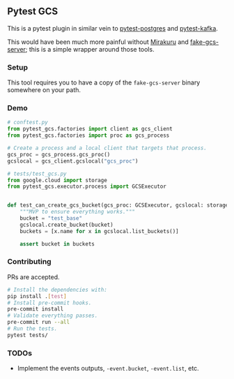 ## Pytest GCS

This is a pytest plugin in similar vein to [pytest-postgres](https://github.com/ClearcodeHQ/pytest-postgresql) and [pytest-kafka](https://pypi.org/project/pytest-kafka/).

This would have been much more painful without [Mirakuru](https://github.com/ClearcodeHQ/mirakuru)
and [fake-gcs-server](https://github.com/fsouza/fake-gcs-server); this is a simple wrapper around
those tools.


### Setup

This tool requires you to have a copy of the `fake-gcs-server` binary somewhere on your path.


### Demo

```python
# conftest.py
from pytest_gcs.factories import client as gcs_client
from pytest_gcs.factories import proc as gcs_process

# Create a process and a local client that targets that process.
gcs_proc = gcs_process.gcs_proc()
gcslocal = gcs_client.gcslocal("gcs_proc")

# tests/test_gcs.py
from google.cloud import storage
from pytest_gcs.executor.process import GCSExecutor


def test_can_create_gcs_bucket(gcs_proc: GCSExecutor, gcslocal: storage.Client) -> None:
    """MVP to ensure everything works."""
    bucket = "test_base"
    gcslocal.create_bucket(bucket)
    buckets = [x.name for x in gcslocal.list_buckets()]

    assert bucket in buckets
```


### Contributing

PRs are accepted.

```sh
# Install the dependencies with:
pip install .[test]
# Install pre-commit hooks.
pre-commit install
# Validate everything passes.
pre-commit run --all
# Run the tests.
pytest tests/
```


### TODOs

* Implement the events outputs, `-event.bucket`, `-event.list`, etc.
